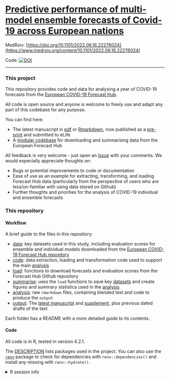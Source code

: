 # [Predictive performance of multi-model ensemble forecasts of Covid-19 across European nations](https://www.medrxiv.org/content/10.1101/2022.06.16.22276024)

MedRxiv: [https://doi.org/10.1101/2022.06.16.22276024](https://www.medrxiv.org/content/10.1101/2022.06.16.22276024)

Code: [![DOI](https://zenodo.org/badge/434779787.svg)](https://zenodo.org/badge/latestdoi/434779787)

---

### This project

This repository provides code and data for analysing a year of COVID-19 forecasts from the [European COVID-19 Forecast Hub](https://github.com/covid19-forecast-hub-europe/covid19-forecast-hub-europe).

 All code is open source and anyone is welcome to freely use and adapt any part of this codebase for any purpose.

You can find here:

- The latest manuscript in [pdf](output/latest.pdf) or [Rmarkdown](analysis/latest.Rmd), now published as a [pre-print](https://doi.org/10.1101/2022.06.16.22276024) and submitted to eLife
- A [modular codebase](code) for downloading and summarising data from the European Forecast Hub

All feedback is very welcome - just open an [Issue](https://github.com/covid19-forecast-hub-europe/euro-hub-ensemble/issues) with your comments. We would  especially appreciate thoughts on:

- Bugs or potential improvements to code or documentation
- Ease of use as an example for extracting, transforming, and loading Forecast Hub data (particularly from the perspective of users who are less/un-familiar with using data stored on Github)
- Further thoughts and priorities for the analysis of COVID-19 individual and ensemble forecasts

### This repository

#### Workflow

A brief guide to the files in this repository:

- [data](data): key datasets used in this study, including evaluation scores for ensemble and individual models downloaded from the [European COVID-19 Forecast Hub repository](https://github.com/covid19-forecast-hub-europe/covid19-forecast-hub-europe)
- [code](code#readme): data extraction, loading and transformation code used to support the main [analysis](analysis/latest.Rmd)
 - [load](code/load): functions to download forecasts and evaluation scores from the Forecast Hub Github repository
 - [summarise](code/summarise): uses the `load` functions to save key [datasets](data) and create figures and summary statistics used in the [analysis](analysis)
- [analysis](analysis#readme): raw `rmarkdown` files, containing blended text and code to produce the `output`
- [output](output#readme): The [latest manuscript](output/latest.pdf) and [supplement](output/supplementary.pdf), plus previous dated drafts of the text

Each folder has a README with a more detailed guide to its contents.

#### Code

All code is in R, tested in version 4.2.1.

The [DESCRIPTION](DESCRIPTION) lists packages used in the project. You can also use the [`renv`](https://rstudio.github.io/renv/index.html) package to check for dependencies with `renv::dependencies()` and install any missing with `renv::hydrate()`.

<details><summary>R session info</summary>

```
> sessionInfo()

R version 4.2.1 (2022-06-23 ucrt)
Platform: x86_64-w64-mingw32/x64 (64-bit)
Running under: Windows 10 x64 (build 22000)

Matrix products: default

locale:
[1] LC_COLLATE=English_United Kingdom.utf8
[2] LC_CTYPE=English_United Kingdom.utf8   
[3] LC_MONETARY=English_United Kingdom.utf8
[4] LC_NUMERIC=C                           
[5] LC_TIME=English_United Kingdom.utf8    

attached base packages:
[1] stats     graphics  grDevices utils     datasets
[6] methods   base     

loaded via a namespace (and not attached):
 [1] bookdown_0.29   digest_0.6.29   jsonlite_1.8.0
 [4] magrittr_2.0.3  evaluate_0.16   rlang_1.0.4    
 [7] cli_3.3.0       renv_0.15.5     rstudioapi_0.13
[10] rmarkdown_2.14  tools_4.2.1     purrr_0.3.4    
[13] xfun_0.32       yaml_2.3.5      fastmap_1.1.0  
[16] compiler_4.2.1  htmltools_0.5.3 knitr_1.39   
```
</details>
